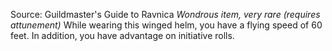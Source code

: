 Source: Guildmaster's Guide to Ravnica
*Wondrous item, very rare (requires attunement)*
While wearing this winged helm, you have a flying speed of 60 feet. In addition, you have advantage on initiative rolls.